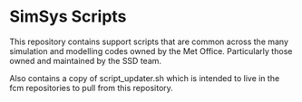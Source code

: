 # SimSys Scripts

This repository contains support scripts that are common across the many
simulation and modelling codes owned by the Met Office. Particularly those
owned and maintained by the SSD team.

Also contains a copy of script_updater.sh which is intended to live in the fcm
repositories to pull from this repository.
